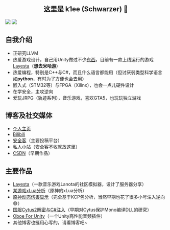 <h2 align="center">这里是 k1ee (Schwarzer) 👋</h2> 

![](https://github-profile-trophy.vercel.app/?username=cnSchwarzer&column=3&row=2)
![](https://github-readme-stats.vercel.app/api?username=cnSchwarzer&show_icons=true&hide_border=true&theme=default&locale=cn) 
  
## 自我介绍 
- 正研究LLVM
- 热爱游戏设计，自己用Unity做过不少[东西](https://www.schwarzer.wang)，目前有一款上线运行的游戏[Layesta](https://www.taptap.com/app/159199)（**想去米哈游**）
- 热爱编程，特别是C++与C#，而且什么语言都能用（但讨厌弱类型科学语言如**python**，有时为了方便也会去用）
- 嵌入式（STM32等）与FPGA（Xilinx），也会一点儿硬件设计
- 在学安全，主攻逆向
- 爱玩JRPG（轨迹系列），音乐游戏，喜欢GTA5，也玩玩独立游戏

## 博客及社交媒体
- [个人主页](https://www.schwarzer.wang)
- [Bilibili](https://space.bilibili.com/2305653)
- [安全客](https://www.anquanke.com/member/155096)（主要投稿平台）
- [私人小站](https://blog.schwarzer.wang)（安全客不收就放这里）
- [CSDN](https://blog.csdn.net/schwarzer_w)（早期作品）

## 主要作品
- [Layesta](https://www.taptap.com/app/159199)（一款音乐游戏Lanota的社区模拟器，设计了服务器分享） 
- [某游戏xLua分析](https://www.anquanke.com/post/id/231798)（原神的xLua分析）
- [原神动态伤害显示](https://www.bilibili.com/video/BV1Sy4y1E73y/)（完全基于KCP包分析，当然早期也花了很多小号注入逆向😅）
- [国服Cytus2解密与C#注入](https://blog.schwarzer.wang/2019/07/20/sec.android.cytus2/)（早期对Cytus保护Mono编译DLL的研究）
- [Oboe For Unity](https://publisher.assetstore.unity3d.com/package.html?id=575852)（一个Unity高性能音频插件）
- 其他博客也挺用心写的，请看博客吧~
